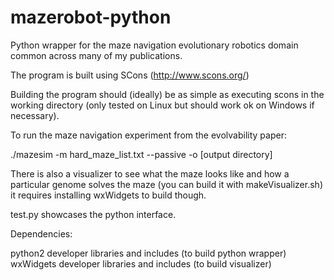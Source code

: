 mazerobot-python
================

Python wrapper for the maze navigation evolutionary robotics domain common across many of my publications.

The program is built using SCons (http://www.scons.org/)

Building the program should (ideally) be as simple as executing scons in the working directory (only tested on Linux but should work ok on Windows if necessary).

To run the maze navigation experiment from the evolvability paper:

./mazesim -m hard_maze_list.txt --passive -o [output directory]

There is also a visualizer to see what the maze looks like and how a particular genome solves the maze (you can build it with makeVisualizer.sh) it requires installing wxWidgets to build though.

test.py showcases the python interface.

Dependencies:

python2 developer libraries and includes (to build python wrapper)
wxWidgets developer libraries and includes (to build visualizer)

